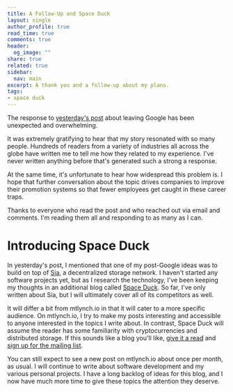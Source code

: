 ```yaml
---
title: A Follow-Up and Space Duck
layout: single
author_profile: true
read_time: true
comments: true
header:
  og_image: ""
share: true
related: true
sidebar:
  nav: main
excerpt: A thank you and a follow-up about my plans.
tags:
- space duck
---
```


The response to [yesterday's post](/why-i-quit-google/) about leaving Google has been unexpected and overwhelming.

It was extremely gratifying to hear that my story resonated with so many people. Hundreds of readers from a variety of industries all across the globe have written me to tell me how they related to my experience. I've never written anything before that's generated such a strong a response.

At the same time, it's unfortunate to hear how widespread this problem is. I hope that further conversation about the topic drives companies to improve their promotion systems so that fewer employees get caught in these career traps.

Thanks to everyone who read the post and who reached out via email and comments. I'm reading them all and responding to as many as I can.

# Introducing Space Duck

In yesterday's post, I mentioned that one of my post-Google ideas was to build on top of [Sia](/tags/#sia), a decentralized storage network. I haven't started any software projects yet, but as I research the technology, I've been keeping my thoughts in an additional blog called [Space Duck](https://blog.spaceduck.io/). So far, I've only written about Sia, but I will ultimately cover all of its competitors as well.

It will differ a bit from mtlynch.io in that it will cater to a more specific audience. On mtlynch.io, I try to make my posts interesting and accessible to anyone interested in the topics I write about. In contrast, Space Duck will assume the reader has some familiarity with cryptocurrencies and distributed storage. If this sounds like a blog you'll like, [give it a read](https://blog.spaceduck.io) and [sign up for the mailing list](http://eepurl.com/dlKb1L).

You can still expect to see a new post on mtlynch.io about once per month, as usual. I will continue to write about software development and my various personal projects. I have a long backlog of ideas for this blog, and I now have much more time to give these topics the attention they deserve.